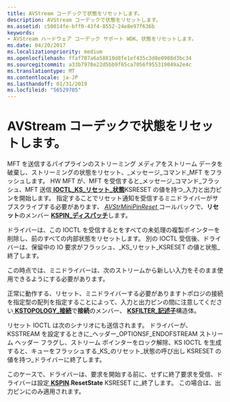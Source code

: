 ```yaml
---
title: AVStream コーデックで状態をリセットします。
description: AVStream コーデックで状態をリセットします。
ms.assetid: c50014fe-bff0-43f4-8552-24e8e97f636b
keywords:
- AVStream ハードウェア コーデック サポート WDK、状態をリセットします。
ms.date: 04/20/2017
ms.localizationpriority: medium
ms.openlocfilehash: ffaf707a6a58810d8fe1ef435c3d8e0908d3bc34
ms.sourcegitcommit: a33b7978e22d5bb9f65ca7056f955319049a2e4c
ms.translationtype: MT
ms.contentlocale: ja-JP
ms.lasthandoff: 01/31/2019
ms.locfileid: "56529705"
---
```

# <a name="resetting-state-in-avstream-codecs"></a>AVStream コーデックで状態をリセットします。


MFT を送信するパイプラインのストリーミング メディアをストリーム データを破棄し、ストリーミングの状態をリセット、\_メッセージ\_コマンド\_MFT をフラッシュします。 HW MFT が、MFT を受信すると\_メッセージ\_コマンド\_フラッシュ、MFT 送信[ **IOCTL\_KS\_リセット\_状態**](https://msdn.microsoft.com/library/windows/hardware/ff560832)KSRESET の値を持つ\_入力と出力ピンを開始します。 指定することでリセット通知を受信するミニドライバーがサブスクライブする必要があります、 [ *AVStrMiniPinReset* ](https://msdn.microsoft.com/library/windows/hardware/ff556354)コールバックで、**リセット**のメンバー [ **KSPIN\_ディスパッチ**](https://msdn.microsoft.com/library/windows/hardware/ff563535)します。

ドライバーは、この IOCTL を受信するとをすべての未処理の複製ポインターを削除し、前のすべての内部状態をリセットします。 別の IOCTL 受信後、ドライバーは、保留中の IO 要求がフラッシュ、\_KS\_リセット\_KSRESET の値と状態\_終了します。

この時点では、ミニドライバーは、次のストリームから新しい入力をそのまま使用できるようにする必要があります。

正常に動作する、リセット、ミニドライバーする必要がありますトポロジの接続を指定型の配列を指定することによって、入力と出力ピンの間に注意してください[ **KSTOPOLOGY\_接続**](https://msdn.microsoft.com/library/windows/hardware/ff567148)で**接続**のメンバー、 [ **KSFILTER\_記述子**](https://msdn.microsoft.com/library/windows/hardware/ff562553)構造体。

リセット IOCTL は次のシナリオにも送信されます。 ドライバーが、KSSTREAM を設定するときに\_ヘッダー\_OPTIONSF\_ENDOFSTREAM ストリーム ヘッダー フラグし、ストリーム ポインターをロック解除、KS IOCTL を生成すると、キューをフラッシュする\_KS\_のリセット\_状態の呼び出し KSRESET の値を持つ\_ドライバーに終了します。

このケースで、ドライバーは、要求を開始する前に、せずに終了要求を受信、ドライバーは設定[ **KSPIN**](https://msdn.microsoft.com/library/windows/hardware/ff563483).**ResetState** KSRESET に\_終了します。 この場合は、出力ピンにのみ適用されます。

 

 




